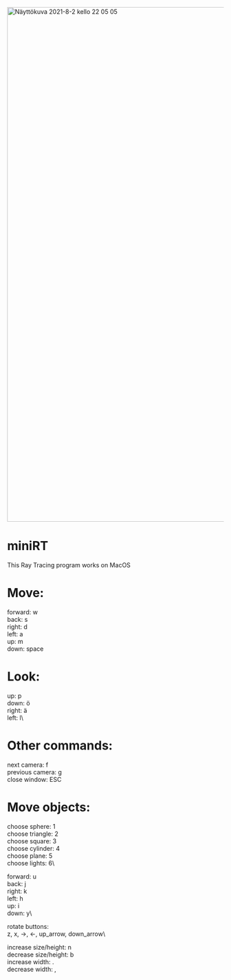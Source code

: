 <img width="1193" alt="Näyttökuva 2021-8-2 kello 22 05 05" src="https://user-images.githubusercontent.com/74473334/127917939-1be02584-21cc-4b54-bff3-69c712fa87fa.png">

# miniRT
This Ray Tracing program works on MacOS

# Move:
forward: w\
back: s\
right: d\
left: a\
up: m\
down: space

# Look:
up: p\
down: ö\
right: ä\
left: l\

# Other commands:
next camera: f\
previous camera: g\
close window: ESC

# Move objects:
choose sphere: 1\
choose triangle: 2\
choose square: 3\
choose cylinder: 4\
choose plane: 5\
choose lights: 6\

forward: u\
back: j\
right: k\
left: h\
up: i\
down: y\

rotate buttons:\
z, x, ->, <-, up_arrow, down_arrow\

increase size/height: n\
decrease size/height: b\
increase width: .\
decrease width: ,
